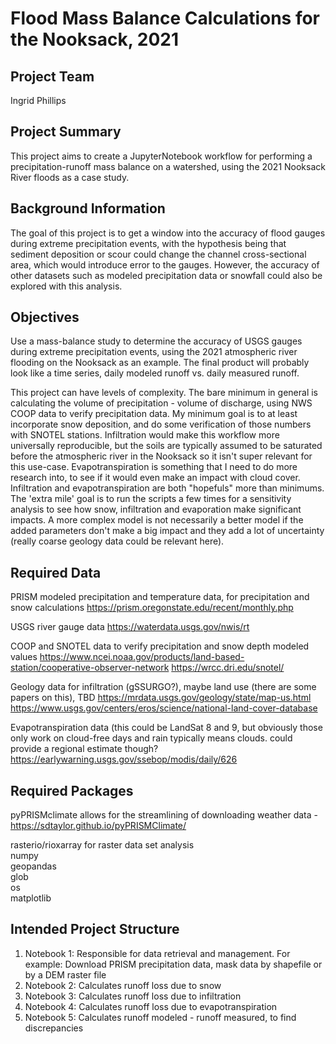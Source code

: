 # Flood Mass Balance Calculations for the Nooksack, 2021

## Project Team
Ingrid Phillips

## Project Summary
This project aims to create a JupyterNotebook workflow for performing a precipitation-runoff mass balance on a watershed, using the 2021 Nooksack River floods as a case study. 

## Background Information

The goal of this project is to get a window into the accuracy of flood gauges during extreme precipitation events, with the hypothesis being that sediment deposition or scour could change the channel cross-sectional area, which would introduce error to the gauges. However, the accuracy of other datasets such as modeled precipitation data or snowfall could also be explored with this analysis. 

## Objectives
Use a mass-balance study to determine the accuracy of USGS gauges during extreme precipitation events, using the 2021 atmospheric river flooding on the Nooksack as an example. The final product will probably look like a time series, daily modeled runoff vs. daily measured runoff.

This project can have levels of complexity. The bare minimum in general is calculating the volume of precipitation - volume of discharge, using NWS COOP data to verify precipitation data. My minimum goal is to at least incorporate snow deposition, and do some verification of those numbers with SNOTEL stations. Infiltration would make this workflow more universally reproducible, but the soils are typically assumed to be saturated before the atmospheric river in the Nooksack so it isn't super relevant for this use-case. Evapotranspiration is something that I need to do more research into, to see if it would even make an impact with cloud cover. Infiltration and evapotranspiration are both "hopefuls" more than minimums. The 'extra mile' goal is to run the scripts a few times for a sensitivity analysis to see how snow, infiltration and evaporation make significant impacts. A more complex model is not necessarily a better model if the added parameters don't make a big impact and they add a lot of uncertainty (really coarse geology data could be relevant here).


## Required Data
PRISM modeled precipitation and temperature data, for precipitation and snow calculations
https://prism.oregonstate.edu/recent/monthly.php

USGS river gauge data
https://waterdata.usgs.gov/nwis/rt

COOP and SNOTEL data to verify precipitation and snow depth modeled values
https://www.ncei.noaa.gov/products/land-based-station/cooperative-observer-network
https://wrcc.dri.edu/snotel/

Geology data for infiltration (gSSURGO?), maybe land use (there are some papers on this), TBD
https://mrdata.usgs.gov/geology/state/map-us.html
https://www.usgs.gov/centers/eros/science/national-land-cover-database

Evapotranspiration data (this could be LandSat 8 and 9, but obviously those only work on cloud-free days and rain typically means clouds. could provide a regional estimate though?
https://earlywarning.usgs.gov/ssebop/modis/daily/626

## Required Packages
pyPRISMclimate allows for the streamlining of downloading weather data - https://sdtaylor.github.io/pyPRISMClimate/

rasterio/rioxarray for raster data set analysis  
numpy  
geopandas  
glob  
os  
matplotlib  

## Intended Project Structure
1. Notebook 1: Responsible for data retrieval and management. For example: Download PRISM precipitation data, mask data by shapefile or by a DEM raster file
2. Notebook 2: Calculates runoff loss due to snow
3. Notebook 3: Calculates runoff loss due to infiltration
4. Notebook 4: Calculates runoff loss due to evapotranspiration
5. Notebook 5: Calculates runoff modeled - runoff measured, to find discrepancies

